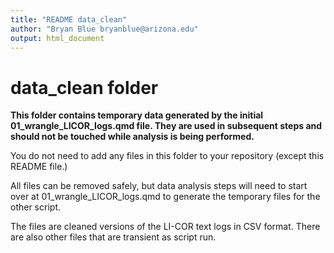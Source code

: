 ```yaml
---
title: "README data_clean"
author: "Bryan Blue bryanblue@arizona.edu"
output: html_document
---
```


# data_clean folder  
  
**This folder contains temporary data generated by the initial 01_wrangle_LICOR_logs.qmd file. They are used in subsequent steps and should not be touched while analysis is being performed.**  

You do not need to add any files in this folder to your repository (except this README file.)

All files can be removed safely, but data analysis steps will need to start over at 01_wrangle_LICOR_logs.qmd to generate the temporary files for the other script.  
  
The files are cleaned versions of the LI-COR text logs in CSV format. There are also other files that are transient as script run.

